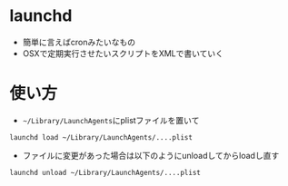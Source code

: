 # launchd
- 簡単に言えばcronみたいなもの
- OSXで定期実行させたいスクリプトをXMLで書いていく

# 使い方

- `~/Library/LaunchAgents`にplistファイルを置いて
```
launchd load ~/Library/LaunchAgents/....plist
```
- ファイルに変更があった場合は以下のようにunloadしてからloadし直す
```
launchd unload ~/Library/LaunchAgents/....plist
```
